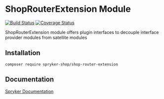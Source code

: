 # ShopRouterExtension Module
[![Build Status](https://travis-ci.org/spryker-shop/shop-router-extension.svg)](https://travis-ci.org/spryker-shop/shop-router-extension)
[![Coverage Status](https://coveralls.io/repos/github/spryker-shop/shop-router-extension/badge.svg)](https://coveralls.io/github/spryker-shop/shop-router-extension)

ShopRouterExtension module offers plugin interfaces to decouple interface provider modules from satellite modules

## Installation

```
composer require spryker-shop/shop-router-extension
```

## Documentation

[Spryker Documentation](https://academy.spryker.com/developing_with_spryker/module_guide/modules.html)
